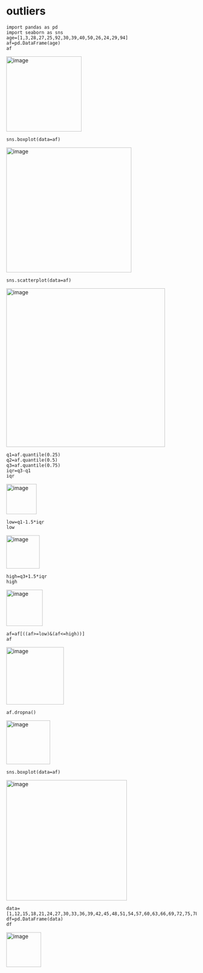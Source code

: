 # outliers
```
import pandas as pd
import seaborn as sns
age=[1,3,28,27,25,92,30,39,40,50,26,24,29,94]
af=pd.DataFrame(age)
af
```

<img width="199" alt="image" src="https://github.com/Jeevapriya14/outliers/assets/121003043/8f16c272-c5c8-4d99-87c5-67b2e8317f3b">

```
sns.boxplot(data=af)
```

<img width="331" alt="image" src="https://github.com/Jeevapriya14/outliers/assets/121003043/e33c5787-17f3-4eb9-9ab4-d1c417c84c9d">

```
sns.scatterplot(data=af)
```

<img width="420" alt="image" src="https://github.com/Jeevapriya14/outliers/assets/121003043/e74150c6-744a-4526-a99a-41e20f844b32">

```
q1=af.quantile(0.25)
q2=af.quantile(0.5)
q3=af.quantile(0.75)
iqr=q3-q1
iqr
```

<img width="80" alt="image" src="https://github.com/Jeevapriya14/outliers/assets/121003043/162037a7-d24e-40fa-9b9d-94f231cc64b3">

```
low=q1-1.5*iqr
low
```

<img width="88" alt="image" src="https://github.com/Jeevapriya14/outliers/assets/121003043/4eb0c2c0-ec8f-45f9-a220-1492df6da1b3">

```
high=q3+1.5*iqr
high
```

<img width="96" alt="image" src="https://github.com/Jeevapriya14/outliers/assets/121003043/48213a8a-6851-4236-a71a-aed5a7e688ff">

```
af=af[((af>=low)&(af<=high))]
af
```

<img width="152" alt="image" src="https://github.com/Jeevapriya14/outliers/assets/121003043/d7152c2f-03dd-4a6c-bbd3-f8b20029dac4">

```
af.dropna()
```

<img width="116" alt="image" src="https://github.com/Jeevapriya14/outliers/assets/121003043/fd1a33de-45ef-4c29-8dab-76c45cded230">

```
sns.boxplot(data=af)
```

<img width="319" alt="image" src="https://github.com/Jeevapriya14/outliers/assets/121003043/245eadda-7184-4224-ba33-02562d399bcf">

```
data=[1,12,15,18,21,24,27,30,33,36,39,42,45,48,51,54,57,60,63,66,69,72,75,78,81,84,87,90,93,96,99,158]
df=pd.DataFrame(data)
df
```

<img width="92" alt="image" src="https://github.com/Jeevapriya14/outliers/assets/121003043/5301b7b2-4d45-4de9-8325-977728782e28">
